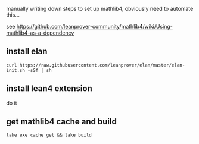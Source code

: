 manually writing down steps to set up mathlib4, obviously need to automate this...

see <https://github.com/leanprover-community/mathlib4/wiki/Using-mathlib4-as-a-dependency>

## install elan

```
curl https://raw.githubusercontent.com/leanprover/elan/master/elan-init.sh -sSf | sh
```
<!-- 
## start new project

```
lake +leanprover-community/mathlib4:lean-toolchain init πBase math
``` -->

## install lean4 extension

do it

## get mathlib4 cache and build

```
lake exe cache get && lake build
```

